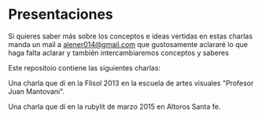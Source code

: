 # Presentaciones

Si quieres saber más sobre los conceptos e ideas vertidas en estas charlas manda un mail a alener014@gmail.com que gustosamente aclararé lo que haga falta aclarar y también intercambiaremos conceptos y saberes

Este repositoio contiene las siguientes charlas:

Una charla que dí en la Flisol 2013 en la escuela de artes visuales "Profesor Juan Mantovani".

Una charla que dí en la rubylit de marzo 2015 en Altoros Santa fe.


